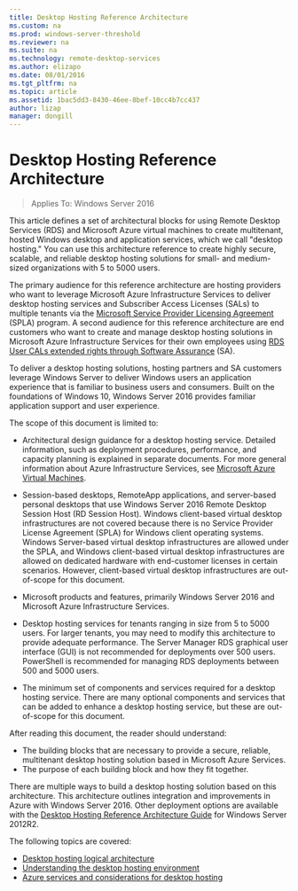 ```yaml
---
title: Desktop Hosting Reference Architecture
ms.custom: na
ms.prod: windows-server-threshold
ms.reviewer: na
ms.suite: na
ms.technology: remote-desktop-services
ms.author: elizapo
ms.date: 08/01/2016
ms.tgt_pltfrm: na
ms.topic: article
ms.assetid: 1bac5dd3-8430-46ee-8bef-10cc4b7cc437
author: lizap
manager: dongill
---
```

# Desktop Hosting Reference Architecture

>Applies To: Windows Server 2016

This article defines a set of architectural blocks for using Remote Desktop Services (RDS) and Microsoft Azure virtual machines to create multitenant, hosted Windows desktop and application services, which we call "desktop hosting." You can use this architecture reference to create highly secure, scalable, and reliable desktop hosting solutions for small- and medium-sized organizations with 5 to 5000 users.    
  
The primary audience for this reference architecture are hosting providers who want to leverage Microsoft Azure Infrastructure Services to deliver desktop hosting services and Subscriber Access Licenses (SALs) to multiple tenants via the [Microsoft Service Provider Licensing Agreement](http://www.microsoft.com/hosting/en/us/licensing/splabenefits.aspx) (SPLA) program. A second audience for this reference architecture are end customers who want to create and manage desktop hosting solutions in Microsoft Azure Infrastructure Services for their own employees using [RDS User CALs extended rights through Software Assurance](http://download.microsoft.com/download/6/B/A/6BA3215A-C8B5-4AD1-AA8E-6C93606A4CFB/Windows_Server_2012_R2_Remote_Desktop_Services_Licensing_Datasheet.pdf) (SA).   
  
To deliver a desktop hosting solutions, hosting partners and SA customers leverage Windows Server to deliver Windows users an application experience that is familiar to business users and consumers. Built on the foundations of Windows 10, Windows Server 2016 provides familiar application support and user experience.    
  
The scope of this document is limited to:   
  
* Architectural design guidance for a desktop hosting service. Detailed information, such as deployment procedures, performance, and capacity planning is explained in separate documents. For more general information about Azure Infrastructure Services, see [Microsoft Azure Virtual Machines](https://azure.microsoft.com/documentation/services/virtual-machines/).   
  
* Session-based desktops, RemoteApp applications, and server-based personal desktops that use Windows Server 2016 Remote Desktop Session Host (RD Session Host). Windows client-based virtual desktop infrastructures are not covered because there is no Service Provider License Agreement (SPLA) for Windows client operating systems. Windows Server-based virtual desktop infrastructures are allowed under the SPLA, and Windows client-based virtual desktop infrastructures are allowed on dedicated hardware with end-customer licenses in certain scenarios. However, client-based virtual desktop infrastructures are out-of-scope for this document.   
  
* Microsoft products and features, primarily Windows Server 2016 and Microsoft Azure Infrastructure Services.   
  
* Desktop hosting services for tenants ranging in size from 5 to 5000 users.   For larger tenants, you may need to modify this architecture to provide adequate performance. The Server Manager RDS graphical user interface (GUI) is not recommended for deployments over 500 users. PowerShell is recommended for managing RDS deployments between 500 and 5000 users.   
  
* The minimum set of components and services required for a desktop hosting service. There are many optional components and services that can be added to enhance a desktop hosting service, but these are out-of-scope for this document.    
  
After reading this document, the reader should understand:   
- The building blocks that are necessary to provide a secure, reliable, multitenant desktop hosting solution based in Microsoft Azure Services.  
- The purpose of each building block and how they fit together.  
  
There are multiple ways to build a desktop hosting solution based on this architecture. This architecture outlines integration and improvements in Azure with Windows Server 2016. Other deployment options are available with the [Desktop Hosting Reference Architecture Guide](https://technet.microsoft.com/library/mt404690.aspx) for Windows Server 2012R2.    
  
The following topics are covered:  
- [Desktop hosting logical architecture](Desktop-hosting-logical-architecture.md)  
- [Understanding the desktop hosting environment](Understanding-the-desktop-hosting-environment.md)  
- [Azure services and considerations for desktop hosting](Azure-services-and-considerations-for-desktop-hosting.md)
  
 



